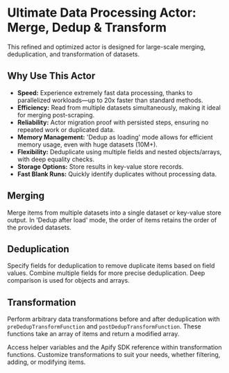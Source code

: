 # Ultimate Data Processing Actor: Merge, Dedup & Transform

This refined and optimized actor is designed for large-scale merging, deduplication, and transformation of datasets.

## Why Use This Actor
- **Speed:** Experience extremely fast data processing, thanks to parallelized workloads—up to 20x faster than standard methods.
- **Efficiency:** Read from multiple datasets simultaneously, making it ideal for merging post-scraping.
- **Reliability:** Actor migration proof with persisted steps, ensuring no repeated work or duplicated data.
- **Memory Management:** 'Dedup as loading' mode allows for efficient memory usage, even with huge datasets (10M+).
- **Flexibility:** Deduplicate using multiple fields and nested objects/arrays, with deep equality checks.
- **Storage Options:** Store results in key-value store records.
- **Fast Blank Runs:** Quickly identify duplicates without processing data.

## Merging
Merge items from multiple datasets into a single dataset or key-value store output. In 'Dedup after load' mode, the order of items retains the order of the provided datasets.

## Deduplication
Specify fields for deduplication to remove duplicate items based on field values. Combine multiple fields for more precise deduplication. Deep comparison is used for objects and arrays.

## Transformation
Perform arbitrary data transformations before and after deduplication with `preDedupTransformFunction` and `postDedupTransformFunction`. These functions take an array of items and return a modified array.

Access helper variables and the Apify SDK reference within transformation functions. Customize transformations to suit your needs, whether filtering, adding, or modifying items.

